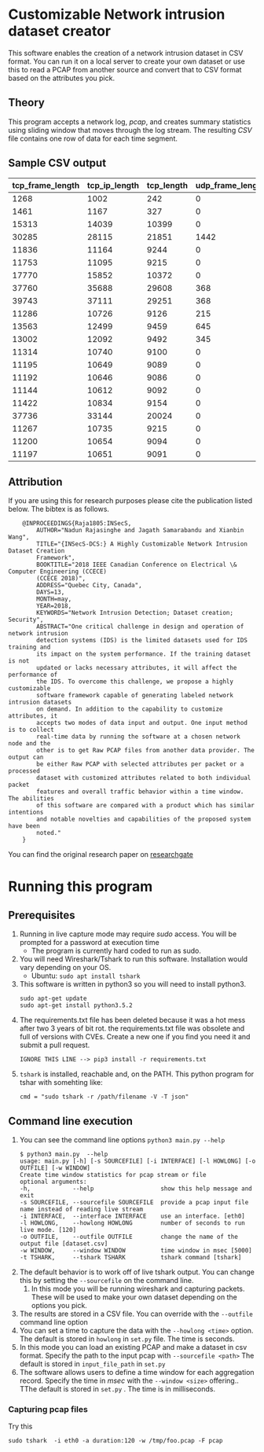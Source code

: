 # Customizable Network intrusion dataset creator
This software enables the creation of a network intrusion dataset in CSV format. You can run it on a local server to create
your own dataset or use this to read a PCAP from another source and convert that to CSV format based on the attributes you pick.

## Theory
This program accepts a network log, _pcap_, and creates summary statistics using sliding window that moves through the log stream.
The resulting _CSV_ file contains one row of data for each time segment.

## Sample CSV output

| tcp_frame_length | tcp_ip_length | tcp_length | udp_frame_length | udp_ip_length | udp_length | arp_frame_length | src_length | dst_length | num_tls | num_http | num_ftp | num_ssh | num_smtp | num_dhcp | num_dns | num_tcp | num_udp | num_arp | connection_pairs | num_ports | num_packets |
| - | - | - | - | - | - | - | - | - | - | - | - | - | - | - | - | - | - | - | - | - | - |
| 1268 | 1002 | 242 | 0 | 0 | 0 | 0 | 0 | 0 | 0 | 0 | 0 | 0 | 0 | 0 | 0 | 19 | 0 | 0 | 1 | 3 | 19 |
| 1461 | 1167 | 327 | 0 | 0 | 0 | 0 | 0 | 0 | 0 | 0 | 0 | 0 | 0 | 0 | 0 | 21 | 0 | 0 | 1 | 3 | 21 |
| 15313 | 14039 | 10399 | 0 | 0 | 0 | 0 | 0 | 0 | 0 | 0 | 0 | 0 | 0 | 0 | 0 | 91 | 0 | 0 | 1 | 3 | 91 |
| 30285 | 28115 | 21851 | 1442 | 1330 | 1170 | 0 | 1330 | 1170 | 14 | 0 | 0 | 0 | 0 | 0 | 8 | 155 | 8 | 0 | 2 | 9 | 163 |
| 11836 | 11164 | 9244 | 0 | 0 | 0 | 0 | 0 | 0 | 0 | 0 | 0 | 0 | 0 | 0 | 0 | 48 | 0 | 0 | 1 | 3 | 48 |
| 11753 | 11095 | 9215 | 0 | 0 | 0 | 0 | 0 | 0 | 0 | 0 | 0 | 0 | 0 | 0 | 0 | 47 | 0 | 0 | 1 | 3 | 47 |
| 17770 | 15852 | 10372 | 0 | 0 | 0 | 0 | 0 | 0 | 0 | 0 | 0 | 0 | 0 | 0 | 0 | 137 | 0 | 0 | 1 | 3 | 137 |
| 37760 | 35688 | 29608 | 368 | 312 | 232 | 0 | 312 | 232 | 0 | 1 | 0 | 0 | 0 | 0 | 4 | 148 | 4 | 0 | 2 | 7 | 152 |
| 39743 | 37111 | 29251 | 368 | 312 | 232 | 0 | 312 | 232 | 3 | 0 | 0 | 0 | 0 | 0 | 4 | 188 | 4 | 0 | 2 | 7 | 192 |
| 11286 | 10726 | 9126 | 215 | 201 | 181 | 0 | 201 | 181 | 0 | 1 | 0 | 0 | 0 | 0 | 0 | 40 | 1 | 0 | 2 | 5 | 41 |
| 13563 | 12499 | 9459 | 645 | 603 | 543 | 0 | 603 | 543 | 0 | 3 | 0 | 0 | 0 | 0 | 0 | 76 | 3 | 0 | 2 | 5 | 79 |
| 13002 | 12092 | 9492 | 345 | 289 | 209 | 0 | 289 | 209 | 0 | 0 | 0 | 0 | 0 | 0 | 4 | 65 | 4 | 0 | 1 | 5 | 69 |
| 11314 | 10740 | 9100 | 0 | 0 | 0 | 0 | 0 | 0 | 0 | 0 | 0 | 0 | 0 | 0 | 0 | 41 | 0 | 0 | 1 | 3 | 41 |
| 11195 | 10649 | 9089 | 0 | 0 | 0 | 0 | 0 | 0 | 0 | 0 | 0 | 0 | 0 | 0 | 0 | 39 | 0 | 0 | 1 | 3 | 39 |
| 11192 | 10646 | 9086 | 0 | 0 | 0 | 0 | 0 | 0 | 0 | 0 | 0 | 0 | 0 | 0 | 0 | 39 | 0 | 0 | 1 | 3 | 39 |
| 11144 | 10612 | 9092 | 0 | 0 | 0 | 0 | 0 | 0 | 0 | 0 | 0 | 0 | 0 | 0 | 0 | 38 | 0 | 0 | 1 | 3 | 38 |
| 11422 | 10834 | 9154 | 0 | 0 | 0 | 0 | 0 | 0 | 0 | 0 | 0 | 0 | 0 | 0 | 0 | 42 | 0 | 0 | 1 | 3 | 42 |
| 37736 | 33144 | 20024 | 0 | 0 | 0 | 0 | 0 | 0 | 0 | 0 | 0 | 0 | 0 | 0 | 0 | 328 | 0 | 0 | 1 | 3 | 328 |
| 11267 | 10735 | 9215 | 0 | 0 | 0 | 0 | 0 | 0 | 0 | 0 | 0 | 0 | 0 | 0 | 0 | 38 | 0 | 0 | 1 | 3 | 38 |
| 11200 | 10654 | 9094 | 0 | 0 | 0 | 0 | 0 | 0 | 0 | 0 | 0 | 0 | 0 | 0 | 0 | 39 | 0 | 0 | 1 | 3 | 39 |
| 11197 | 10651 | 9091 | 0 | 0 | 0 | 0 | 0 | 0 | 0 | 0 | 0 | 0 | 0 | 0 | 0 | 39 | 0 | 0 | 1 | 3 | 39 |

## Attribution
If you are using this for research purposes please cite the publication listed below. The bibtex is as follows. 

```
    @INPROCEEDINGS{Raja1805:INSecS,
        AUTHOR="Nadun Rajasinghe and Jagath Samarabandu and Xianbin Wang",
        TITLE="{INSecS-DCS:} A Highly Customizable Network Intrusion Dataset Creation
        Framework",
        BOOKTITLE="2018 IEEE Canadian Conference on Electrical \& Computer Engineering (CCECE)
        (CCECE 2018)",
        ADDRESS="Quebec City, Canada",
        DAYS=13,
        MONTH=may,
        YEAR=2018,
        KEYWORDS="Network Intrusion Detection; Dataset creation; Security",
        ABSTRACT="One critical challenge in design and operation of network intrusion
        detection systems (IDS) is the limited datasets used for IDS training and
        its impact on the system performance. If the training dataset is not
        updated or lacks necessary attributes, it will affect the performance of
        the IDS. To overcome this challenge, we propose a highly customizable
        software framework capable of generating labeled network intrusion datasets
        on demand. In addition to the capability to customize attributes, it
        accepts two modes of data input and output. One input method is to collect
        real-time data by running the software at a chosen network node and the
        other is to get Raw PCAP files from another data provider. The output can
        be either Raw PCAP with selected attributes per packet or a processed
        dataset with customized attributes related to both individual packet
        features and overall traffic behavior within a time window. The abilities
        of this software are compared with a product which has similar intentions
        and notable novelties and capabilities of the proposed system have been
        noted."
    }
```
You can find the original research paper on [researchgate](https://www.researchgate.net/profile/Nadun-Rajasinghe/project/A-customizable-Network-Intrusion-Detection-dataset-creating-framework/attachment/5aff08f8b53d2f63c3ccae32/AS:627686015766528@1526663416701/download/1570426776.pdf?context=ProjectUpdatesLog)

# Running this program 

## Prerequisites

1. Running in live capture mode may require *sudo* access.  You will be prompted for a password at execution time
    * The program is currently hard coded to run as sudo.
1. You will need Wireshark/Tshark to run this software. Installation would vary depending on your OS.
    * Ubuntu: `sudo apt install tshark`
1. This software is written in python3 so you will need to install python3. 
    ```
    sudo apt-get update
    sudo apt-get install python3.5.2
    ```
1. The requirements.txt file has been deleted because it was a hot mess after two 3 years of bit rot. the requirements.txt file was obsolete and full of versions with CVEs. Create a new one if you find you need it and submit a pull request.
    ```
    IGNORE THIS LINE --> pip3 install -r requirements.txt
    ```
1. `tshark` is installed, reachable and, on the PATH.  This python program for tshar with somehting like:
    ```
    cmd = "sudo tshark -r /path/filename -V -T json"
    ```

## Command line execution
1. You can see the command line options `python3 main.py --help`
    ```
    $ python3 main.py  --help
    usage: main.py [-h] [-s SOURCEFILE] [-i INTERFACE] [-l HOWLONG] [-o OUTFILE] [-w WINDOW]
    Create time window statistics for pcap stream or file
    optional arguments:
    -h,            --help                   show this help message and exit
    -s SOURCEFILE, --sourcefile SOURCEFILE  provide a pcap input file name instead of reading live stream
    -i INTERFACE,  --interface INTERFACE    use an interface. [eth0]
    -l HOWLONG,    --howlong HOWLONG        number of seconds to run live mode. [120]
    -o OUTFILE,    --outfile OUTFILE        change the name of the output file [dataset.csv]
    -w WINDOW,     --window WINDOW          time window in msec [5000]
    -t TSHARK,     --tshark TSHARK          tshark command [tshark]
    ```
1. The default behavior is to work off of live tshark output. You can change this by setting the `--sourcefile` on the command line.
    1. In this mode you will be running wireshark and capturing packets. These will be used to make your own dataset depending on the options you pick. 
1. The results are stored in a CSV file.  You can override with the `--outfile` command line option
1. You can set a time to capture the data with the `--howlong <time>` option. The default is stored in `howlong` in `set.py` file. The time is seconds. 
1. In this mode you can load an existing PCAP and make a dataset in csv format. Specify the path to the input pcap with `--sourcefile <path>` The default is stored in `input_file_path` in `set.py`
1. The software allows users to define a time window for each aggregation record. Specify the time in _msec_ with the `--window <size>` offering.. TThe default is stored in  `set.py` . The time is in milliseconds. 

### Capturing pcap files
Try this
```
sudo tshark  -i eth0 -a duration:120 -w /tmp/foo.pcap -F pcap
```

